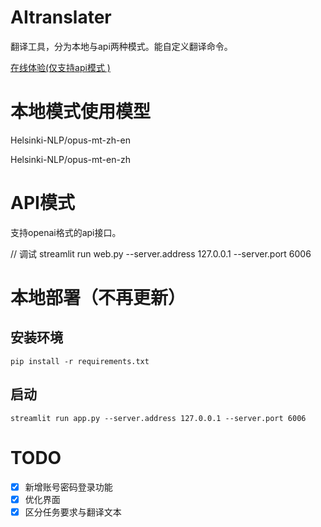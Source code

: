 # AItranslater
翻译工具，分为本地与api两种模式。能自定义翻译命令。

[在线体验(仅支持api模式 )](https://aitranslater-jellyfish.streamlit.app/)

# 本地模式使用模型
Helsinki-NLP/opus-mt-zh-en

Helsinki-NLP/opus-mt-en-zh

# API模式
支持openai格式的api接口。

// 调试 streamlit run web.py --server.address 127.0.0.1 --server.port 6006 

# 本地部署（不再更新）

## 安装环境
```
pip install -r requirements.txt
```

## 启动
```
streamlit run app.py --server.address 127.0.0.1 --server.port 6006
```

# TODO
- [x] 新增账号密码登录功能
- [x] 优化界面
- [x] 区分任务要求与翻译文本